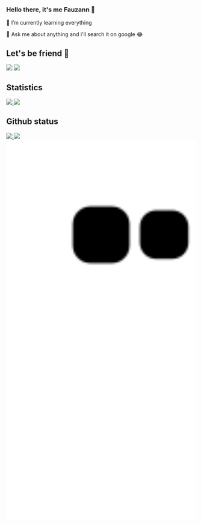 ### Hello there, it's me Fauzann 👋
🌱 I’m currently learning everything 

💬 Ask me about anything and i'll search it on google 😂

## Let's be friend 👋
  <a href= "https://www.instagram.com/fauzannursalma/"><img src="https://img.icons8.com/dusk/48/000000/instagram.png"/></a>
  <a href= "https://www.linkedin.com/in/fauzannursalma/"><img src="https://img.icons8.com/dusk/48/000000/linkedin.png"/></a>


## Statistics
<p align="left">
<a href="https://github.com/fauzannursalma">
<img height="170em" src="https://github-readme-stats-eight-theta.vercel.app/api/top-langs/?username=fauzannursalma&layout=compact&langs_count=8&theme=buefy&show_icons=true&title_color=fff&icon_color=79ff97&text_color=9f9f9f&bg_color=151515"/>
<img height="170em" src="https://github-readme-stats-eight-theta.vercel.app/api?username=fauzannursalma&show_icons=true&theme=buefy&include_all_commits=true&count_private=true&show_icons=true&title_color=fff&icon_color=79ff97&text_color=9f9f9f&bg_color=151515"/>
</a>
</p>

<!-- <p align="left">
<a href="https://github.com/fauzannursalma">
  <img height="200em" src="https://github-readme-stats.vercel.app/api/top-langs/?username=fauzannursalma&show_icons=true&title_color=fff&icon_color=79ff97&text_color=9f9f9f&bg_color=151515"/>
  <img height="200em" src="https://github-readme-stats.vercel.app/api/?username=fauzannursalma&show_icons=true&title_color=fff&icon_color=79ff97&text_color=9f9f9f&bg_color=151515"/>
</a>
</p> -->

<!-- ![Top Langs](https://github-readme-stats.vercel.app/api/top-langs/?username=fauzannursalma&show_icons=true&title_color=fff&icon_color=79ff97&text_color=9f9f9f&bg_color=151515)
![Anurag's GitHub stats](https://github-readme-stats.vercel.app/api/?username=fauzannursalma&show_icons=true&title_color=fff&icon_color=79ff97&text_color=9f9f9f&bg_color=151515)
<!-- (https://github.com/anuraghazra/github-readme-stats) -->



## Github status
<div> 
  <a href="https://github.com/bayucucanh">
  <img height="160em"  src="https://github-readme-stats.vercel.app/api?username=bayucucanh&show_icons=true&locale=en&theme=dracula&include_all_commits=true" />
  <img height="160em" src="https://github-readme-streak-stats.herokuapp.com/?user=bayucucanh&theme=dracula&include_all_commits=true&count_private=true" />
</div>
  

<img align="center" alt="coding" width="1000" src="https://github.com/rafaballerini/rafaballerini/blob/output/github-contribution-grid-snake.svg">
